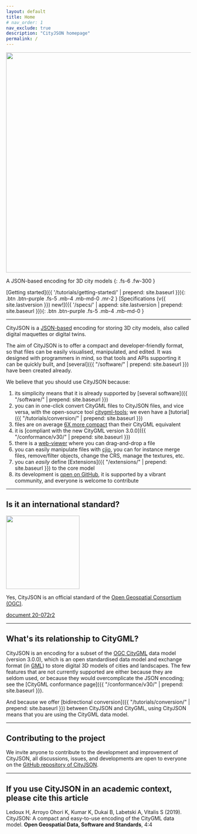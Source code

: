```yaml
---
layout: default
title: Home
# nav_order: 1
nav_exclude: true
description: "CityJSON homepage"
permalink: /
---
```


<!-- <img src="{{ '/assets/images/cityjson_logo.svg' | prepend: site.baseurl }}" width="200"> -->
<img src="{{ '/assets/images/cityjson_logo.svg' | prepend: site.baseurl }}" width="600">

A JSON-based encoding for 3D city models
{: .fs-6 .fw-300 }

[Getting started]({{ '/tutorials/getting-started/' | prepend: site.baseurl }}){: .btn .btn-purple .fs-5 .mb-4 .mb-md-0 .mr-2 } 
[Specifications (v{{ site.lastversion }}) <span class="label label-yellow">new!</span>]({{ '/specs/' | append: site.lastversion | prepend: site.baseurl }}){: .btn .btn-purple .fs-5 .mb-4 .mb-md-0 }
<!-- [Web-viewer](https://tudelft3d.github.io/CityJSON-viewer/){: .btn .fs-5 .mb-4 .mb-md-0 } -->
<!-- [<i class="fab fa-github"></i> GitHub repository](https://github.com/tudelft3d/cityjson/){: .btn .fs-5 .mb-4 .mb-md-0 } -->

---

CityJSON is a [JSON-based](http://json.org) encoding for storing 3D city models, also called digital maquettes or digital twins.

The aim of CityJSON is to offer a compact and developer-friendly format, so that files can be easily visualised, manipulated, and edited.
It was designed with programmers in mind, so that tools and APIs supporting it can be quickly built, and [several]({{ "/software/" | prepend: site.baseurl }}) have been created already.

We believe that you should use CityJSON because: 

  1. its simplicity means that it is already supported by [several software]({{ "/software/" | prepend: site.baseurl }}) 
  2. you can in one-click convert CityGML files to CityJSON files, and vice versa, with the open-source tool [citygml-tools](https://github.com/citygml4j/citygml-tools); we even have a [tutorial]({{ "/tutorials/conversion/" | prepend: site.baseurl }})
  3. files are on average [6X more compact](https://github.com/cityjson/specs/wiki/Compression-factor-for-a-few-open-CityGML-datasets) than their CityGML equivalent
  4. it is [compliant with the new CityGML version 3.0.0]({{ "/conformance/v30/" | prepend: site.baseurl }})
  5. there is a [web-viewer](https://viewer.cityjson.org) where you can drag-and-drop a file
  6. you can easily manipulate files with [cjio](https://github.com/cityjson/cjio), you can for instance merge files, remove/filter objects, change the CRS, manage the textures, etc.
  7. you can *easily* define [Extensions]({{ "/extensions/" | prepend: site.baseurl }}) to the core model 
  8. its development is [open on GitHub](https://github.com/cityjson/specs/issues/), it is supported by a vibrant community, and everyone is welcome to contribute

---

## Is it an international standard?

<img src="{{ '/assets/images/OGC_Logo_2D_Black.png' | prepend: site.baseurl }}" width="200">

Yes, CityJSON is an official standard of the [Open Geospatial Consortium (OGC)](https://www.ogc.org/). 

[<i class="fas fa-external-link-alt"></i> document 20-072r2](https://docs.ogc.org/cs/20-072r2/20-072r2.html)

---

## What's its relationship to CityGML?

CityJSON is an encoding for a subset of the [OGC CityGML](http://www.opengeospatial.org/standards/citygml) data model (version 3.0.0), which is an open standardised data model and exchange format (in [GML](http://www.opengeospatial.org/standards/gml)) to store digital 3D models of cities and landscapes. 
The few features that are not currently supported are either because they are seldom used, or because they would overcomplicate the JSON encoding; see the [CityGML conformance page]({{ "/conformance/v30/" | prepend: site.baseurl }}).

And because we offer [bidirectional conversion]({{ "/tutorials/conversion/" | prepend: site.baseurl }}) between CityJSON and CityGML, using CityJSON means that you are using the CityGML data model.

---

## Contributing to the project 

We invite anyone to contribute to the development and improvement of CityJSON, all discussions, issues, and developments are open to everyone on the [GitHub repository of CityJSON](https://github.com/cityjson/specs).

---

## If you use CityJSON in an academic context, please cite this article

Ledoux H, Arroyo Ohori K, Kumar K, Dukai B, Labetski A, Vitalis S (2019). CityJSON: A compact and easy-to-use encoding of the CityGML data model. **Open Geospatial Data, Software and Standards**, 4:4 [<i class="fas fa-bookmark"></i>](http://dx.doi.org/10.1186/s40965-019-0064-0) [<i class="fas fa-file-pdf"></i>](https://opengeospatialdata.springeropen.com/track/pdf/10.1186/s40965-019-0064-0)



